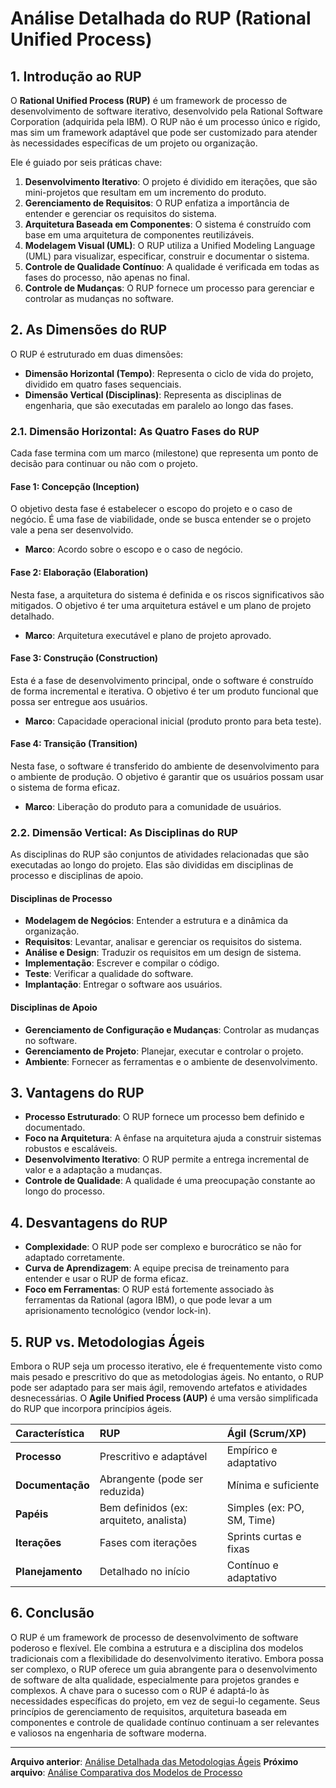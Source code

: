 # Análise Detalhada do RUP (Rational Unified Process)

## 1. Introdução ao RUP

O **Rational Unified Process (RUP)** é um framework de processo de desenvolvimento de software iterativo, desenvolvido pela Rational Software Corporation (adquirida pela IBM). O RUP não é um processo único e rígido, mas sim um framework adaptável que pode ser customizado para atender às necessidades específicas de um projeto ou organização.

Ele é guiado por seis práticas chave:

1.  **Desenvolvimento Iterativo**: O projeto é dividido em iterações, que são mini-projetos que resultam em um incremento do produto.
2.  **Gerenciamento de Requisitos**: O RUP enfatiza a importância de entender e gerenciar os requisitos do sistema.
3.  **Arquitetura Baseada em Componentes**: O sistema é construído com base em uma arquitetura de componentes reutilizáveis.
4.  **Modelagem Visual (UML)**: O RUP utiliza a Unified Modeling Language (UML) para visualizar, especificar, construir e documentar o sistema.
5.  **Controle de Qualidade Contínuo**: A qualidade é verificada em todas as fases do processo, não apenas no final.
6.  **Controle de Mudanças**: O RUP fornece um processo para gerenciar e controlar as mudanças no software.

## 2. As Dimensões do RUP

O RUP é estruturado em duas dimensões:

-   **Dimensão Horizontal (Tempo)**: Representa o ciclo de vida do projeto, dividido em quatro fases sequenciais.
-   **Dimensão Vertical (Disciplinas)**: Representa as disciplinas de engenharia, que são executadas em paralelo ao longo das fases.

### 2.1. Dimensão Horizontal: As Quatro Fases do RUP

Cada fase termina com um marco (milestone) que representa um ponto de decisão para continuar ou não com o projeto.

#### Fase 1: Concepção (Inception)

O objetivo desta fase é estabelecer o escopo do projeto e o caso de negócio. É uma fase de viabilidade, onde se busca entender se o projeto vale a pena ser desenvolvido.

-   **Marco**: Acordo sobre o escopo e o caso de negócio.

#### Fase 2: Elaboração (Elaboration)

Nesta fase, a arquitetura do sistema é definida e os riscos significativos são mitigados. O objetivo é ter uma arquitetura estável e um plano de projeto detalhado.

-   **Marco**: Arquitetura executável e plano de projeto aprovado.

#### Fase 3: Construção (Construction)

Esta é a fase de desenvolvimento principal, onde o software é construído de forma incremental e iterativa. O objetivo é ter um produto funcional que possa ser entregue aos usuários.

-   **Marco**: Capacidade operacional inicial (produto pronto para beta teste).

#### Fase 4: Transição (Transition)

Nesta fase, o software é transferido do ambiente de desenvolvimento para o ambiente de produção. O objetivo é garantir que os usuários possam usar o sistema de forma eficaz.

-   **Marco**: Liberação do produto para a comunidade de usuários.

### 2.2. Dimensão Vertical: As Disciplinas do RUP

As disciplinas do RUP são conjuntos de atividades relacionadas que são executadas ao longo do projeto. Elas são divididas em disciplinas de processo e disciplinas de apoio.

#### Disciplinas de Processo

-   **Modelagem de Negócios**: Entender a estrutura e a dinâmica da organização.
-   **Requisitos**: Levantar, analisar e gerenciar os requisitos do sistema.
-   **Análise e Design**: Traduzir os requisitos em um design de sistema.
-   **Implementação**: Escrever e compilar o código.
-   **Teste**: Verificar a qualidade do software.
-   **Implantação**: Entregar o software aos usuários.

#### Disciplinas de Apoio

-   **Gerenciamento de Configuração e Mudanças**: Controlar as mudanças no software.
-   **Gerenciamento de Projeto**: Planejar, executar e controlar o projeto.
-   **Ambiente**: Fornecer as ferramentas e o ambiente de desenvolvimento.

## 3. Vantagens do RUP

-   **Processo Estruturado**: O RUP fornece um processo bem definido e documentado.
-   **Foco na Arquitetura**: A ênfase na arquitetura ajuda a construir sistemas robustos e escaláveis.
-   **Desenvolvimento Iterativo**: O RUP permite a entrega incremental de valor e a adaptação a mudanças.
-   **Controle de Qualidade**: A qualidade é uma preocupação constante ao longo do processo.

## 4. Desvantagens do RUP

-   **Complexidade**: O RUP pode ser complexo e burocrático se não for adaptado corretamente.
-   **Curva de Aprendizagem**: A equipe precisa de treinamento para entender e usar o RUP de forma eficaz.
-   **Foco em Ferramentas**: O RUP está fortemente associado às ferramentas da Rational (agora IBM), o que pode levar a um aprisionamento tecnológico (vendor lock-in).

## 5. RUP vs. Metodologias Ágeis

Embora o RUP seja um processo iterativo, ele é frequentemente visto como mais pesado e prescritivo do que as metodologias ágeis. No entanto, o RUP pode ser adaptado para ser mais ágil, removendo artefatos e atividades desnecessárias. O **Agile Unified Process (AUP)** é uma versão simplificada do RUP que incorpora princípios ágeis.

| Característica | RUP | Ágil (Scrum/XP) |
| :--- | :--- | :--- |
| **Processo** | Prescritivo e adaptável | Empírico e adaptativo |
| **Documentação** | Abrangente (pode ser reduzida) | Mínima e suficiente |
| **Papéis** | Bem definidos (ex: arquiteto, analista) | Simples (ex: PO, SM, Time) |
| **Iterações** | Fases com iterações | Sprints curtas e fixas |
| **Planejamento** | Detalhado no início | Contínuo e adaptativo |

## 6. Conclusão

O RUP é um framework de processo de desenvolvimento de software poderoso e flexível. Ele combina a estrutura e a disciplina dos modelos tradicionais com a flexibilidade do desenvolvimento iterativo. Embora possa ser complexo, o RUP oferece um guia abrangente para o desenvolvimento de software de alta qualidade, especialmente para projetos grandes e complexos. A chave para o sucesso com o RUP é adaptá-lo às necessidades específicas do projeto, em vez de segui-lo cegamente. Seus princípios de gerenciamento de requisitos, arquitetura baseada em componentes e controle de qualidade contínuo continuam a ser relevantes e valiosos na engenharia de software moderna.

---

**Arquivo anterior**: [Análise Detalhada das Metodologias Ágeis](agile-metodologias.md)
**Próximo arquivo**: [Análise Comparativa dos Modelos de Processo](comparativo-modelos.md)


